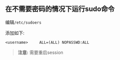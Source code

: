 ## 在不需要密码的情况下运行sudo命令

编辑`/etc/sudoers`

添加如下:

```text
<username>     ALL=(ALL) NOPASSWD:ALL
```

> **注意:** 需要重启session
